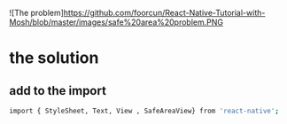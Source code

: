 ![The problem]https://github.com/foorcun/React-Native-Tutorial-with-Mosh/blob/master/images/safe%20area%20problem.PNG


# the solution
## add to the import
```.sh
import { StyleSheet, Text, View , SafeAreaView} from 'react-native';
```
